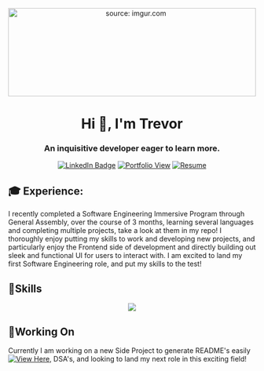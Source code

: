 <div id="description" align="center">
 <img src="https://i.imgur.com/pKCxFJr.png" title="source: imgur.com" height="180px" width="100%"/>

<h1 align="center">Hi 👋, I'm Trevor</h1>
<h3 align="center">An inquisitive developer eager to learn more.</h3>

[![LinkedIn Badge](https://img.shields.io/badge/-Trevor-blue?style=flat&logo=Linkedin&logoColor=black)](https://www.linkedin.com/in/trevor-campbell-a9188624a/) [![Portfolio View](https://img.shields.io/badge/Portfolio-View-blue)](https://trev-portfolio.netlify.app/) [![Resume](https://img.shields.io/badge/Resume-orange)](https://acrobat.adobe.com/id/urn%3Aaaid%3Asc%3AVA6C2%3A3fad41d3-0300-40e6-b837-a00dae418ae1/?locale=en-US&filetype=application%2Fpdf)

 </div>


<h2 align="left">🎓 Experience: </h2>
<p align="left"> I recently completed a Software Engineering Immersive Program through General Assembly, over the course of 3 months, learning several languages and completing multiple projects, take a look at them in my repo!
I thoroughly enjoy putting my skills to work and developing new projects, and particularly enjoy the Frontend side of development and directly building out sleek and functional UI for users to interact with. I am excited to land my first Software Engineering role, and put my skills to the test! </p>

<h2 align="left">👾Skills</h2>
<p align="center">
  <a href="https://skillicons.dev">
    <img src="https://skillicons.dev/icons?i=react,js,postgres,nodejs,django,mongodb,html,css,vscode,replit,materialui,heroku,github," />
  </a>
</p>


<h2 align="left">📖Working On</h2>
 Currently I am working on a new Side Project to generate README's easily <a href="https://github.com/RareTC/makeme#readme"><img alt="View Here" src="https://img.shields.io/badge/MAKEME.md-orange"></a>, DSA's, and looking to land my next role in this exciting field!
 
